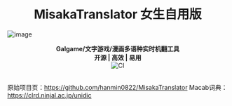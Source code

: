 <h1 align="center">
  MisakaTranslator 女生自用版
  <br>
</h1>

![image](https://github.com/liscs/MisakaTranslator/assets/70057922/4e61a5c4-ec1f-402b-aa0c-e73c532c71f0)

<p align="center">
  <b>Galgame/文字游戏/漫画多语种实时机翻工具</b>
  <br>
  <b>开源 | 高效 | 易用</b>
  <br>
  <img src="https://github.com/hanmin0822/MisakaTranslator/workflows/CI/badge.svg" alt="CI">
  <br>
  <br>
</p>

原始项目页：https://github.com/hanmin0822/MisakaTranslator
Macab词典：https://clrd.ninjal.ac.jp/unidic

